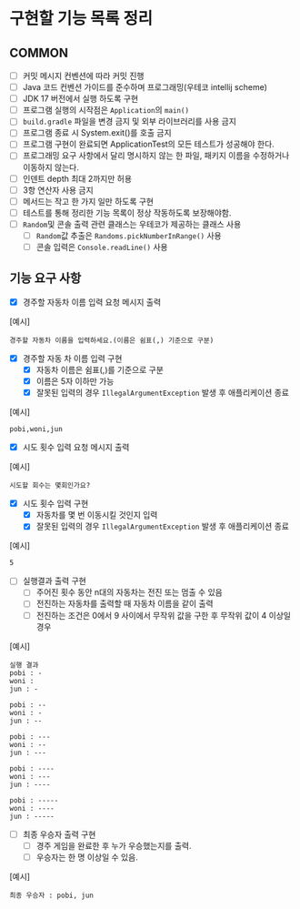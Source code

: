# 구현할 기능 목록 정리

## COMMON

- [ ] 커밋 메시지 컨벤션에 따라 커밋 진행
- [ ] Java 코드 컨벤션 가이드를 준수하며 프로그래밍(우테코 intellij scheme)
- [ ] JDK 17 버전에서 실행 하도록 구현
- [ ] 프로그램 실행의 시작점은 `Application`의 `main()`
- [ ] `build.gradle` 파일을 변경 금지 및 외부 라이브러리를 사용 금지
- [ ] 프로그램 종료 시 System.exit()를 호출 금지
- [ ] 프로그램 구현이 완료되면 ApplicationTest의 모든 테스트가 성공해야 한다.
- [ ] 프로그래밍 요구 사항에서 달리 명시하지 않는 한 파일, 패키지 이름을 수정하거나 이동하지 않는다.
- [ ] 인덴트 depth 최대 2까지만 허용
- [ ] 3항 연산자 사용 금지
- [ ] 메서드는 작고 한 가지 일만 하도록 구현
- [ ] 테스트를 통해 정리한 기능 목록이 정상 작동하도록 보장해야함.
- [ ] `Random`및 콘솔 출력 관련 클래스는 우테코가 제공하는 클래스 사용
    - [ ] `Random`값 추출은 `Randoms.pickNumberInRange()` 사용
    - [ ] 콘솔 입력은 `Console.readLine()` 사용

## 기능 요구 사항

- [x] 경주할 자동차 이름 입력 요청 메시지 출력

[예시]

```
경주할 자동차 이름을 입력하세요.(이름은 쉼표(,) 기준으로 구분)
```

- [x] 경주할 자동 차 이름 입력 구현
    - [x] 자동차 이름은 쉼표(,)를 기준으로 구분
    - [x] 이름은 5자 이하만 가능
    - [x] 잘못된 입력의 경우 `IllegalArgumentException` 발생 후 애플리케이션 종료

[예시]

```
pobi,woni,jun
```

- [x] 시도 횟수 입력 요청 메시지 출력

[예시]

```
시도할 회수는 몇회인가요?
```

- [x] 시도 횟수 입력 구현
    - [x] 자동차를 몇 번 이동시킬 것인지 입력
    - [x] 잘못된 입력의 경우 `IllegalArgumentException` 발생 후 애플리케이션 종료

[예시]

```
5
```

- [ ] 실행결과 출력 구현
    - [ ] 주어진 횟수 동안 n대의 자동차는 전진 또는 멈출 수 있음
    - [ ] 전진하는 자동차를 출력할 때 자동차 이름을 같이 출력
    - [ ] 전진하는 조건은 0에서 9 사이에서 무작위 값을 구한 후 무작위 값이 4 이상일 경우

[예시]

```
실행 결과
pobi : -
woni : 
jun : -

pobi : --
woni : -
jun : --

pobi : ---
woni : --
jun : ---

pobi : ----
woni : ---
jun : ----

pobi : -----
woni : ----
jun : -----
```

- [ ] 최종 우승자 출력 구현
    - [ ] 경주 게임을 완료한 후 누가 우승했는지를 출력.
    - [ ] 우승자는 한 명 이상일 수 있음.

[예시]

```
최종 우승자 : pobi, jun
```
